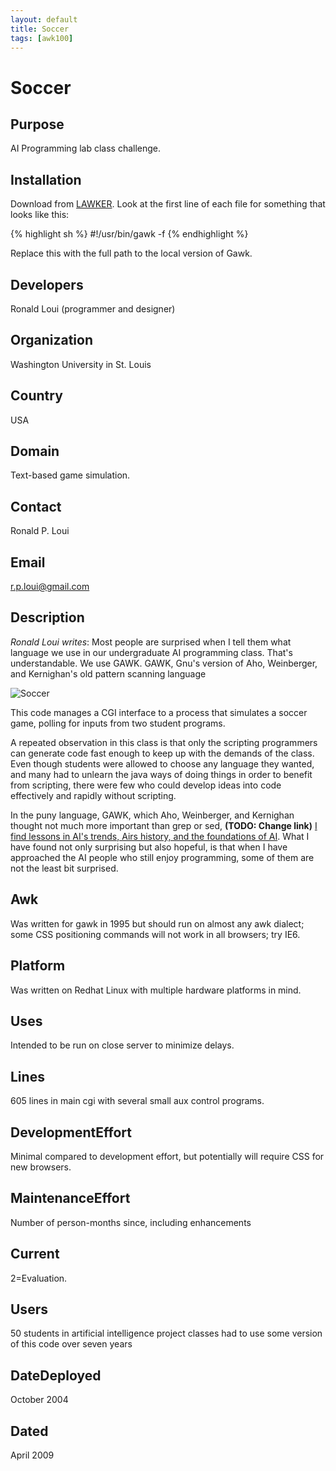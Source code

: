 ```yaml
---
layout: default
title: Soccer
tags: [awk100]
---
```


# Soccer

## Purpose

AI Programming lab class challenge.

## Installation

Download from [LAWKER][1]. Look at the first line of each file for
something that looks like this:

{% highlight sh %}
#!/usr/bin/gawk -f
{% endhighlight %}

Replace this with the full path to the local version of Gawk.

## Developers
 
Ronald Loui (programmer and designer)

## Organization

Washington University in St. Louis 

## Country

USA

## Domain

Text-based game simulation.

## Contact

Ronald P. Loui

## Email

<r.p.loui@gmail.com>

## Description

*Ronald Loui writes*: Most people are surprised when I tell them what
language we use in our undergraduate AI programming class. That's
understandable. We use GAWK. GAWK, Gnu's version of Aho, Weinberger,
and Kernighan's old pattern scanning language

![Soccer][2]

This code manages a CGI interface to a process that simulates a soccer
game, polling for inputs from two student programs.

A repeated observation in this class is that only the scripting
programmers can generate code fast enough to keep up with the demands
of the class. Even though students were allowed to choose any language
they wanted, and many had to unlearn the java ways of doing things in
order to benefit from scripting, there were few who could develop ideas
into code effectively and rapidly without scripting.

In the puny language, GAWK, which Aho, Weinberger, and Kernighan thought
not much more important than grep or sed, **(TODO: Change link)** [I find
lessons in AI's trends, Airs history, and the foundations of AI][3].
What I have found not only surprising but also hopeful, is that when I
have approached the AI people who still enjoy programming, some of them
are not the least bit surprised.

## Awk

Was written for gawk in 1995 but should run on almost any awk dialect;
some CSS positioning commands will not work in all browsers; try IE6.

## Platform

Was written on Redhat Linux with multiple hardware platforms in mind.

## Uses

Intended to be run on close server to minimize delays.

## Lines

605 lines in main cgi with several small aux control programs.

## DevelopmentEffort

Minimal compared to development effort, but potentially will require
CSS for new browsers.

## MaintenanceEffort

Number of person-months since, including enhancements

## Current

2=Evaluation.

## Users

50 students in artificial intelligence project classes had to use some
version of this code over seven years

## DateDeployed

October 2004

## Dated

April 2009

[1]: http://lawker.googlecode.com/svn/fridge/lib/bash/soccer.zip
[2]: http://lawker.googlecode.com/svn/fridge/share/img/soccer.jpg
[3]: http://awk.info/?awk4ai

